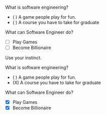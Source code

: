 <Question>

What is software engineering?
- ( ) A game people play for fun.
- ( ) A course you have to take for graduate

What can Software Engineer do?
- [ ] Play Games
- [ ] Become Billionaire

<div slot="hints">

Use your instinct.

</div>
<div slot="answer">

What is software engineering?
- ( ) A game people play for fun.
- (X) A course you have to take for graduate

What can Software Engineer do?
- [X] Play Games
- [X] Become Billionaire

</div>
</Question>